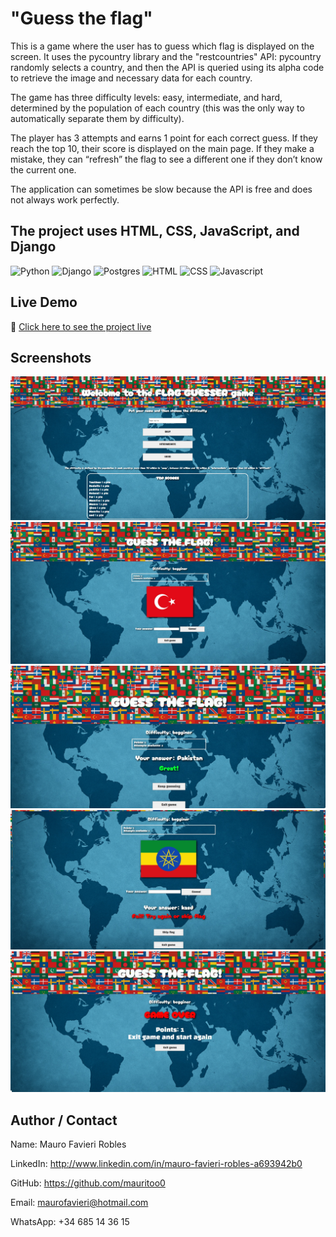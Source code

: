 # "Guess the flag"

This is a game where the user has to guess which flag is displayed on the screen. It uses the pycountry library and the "restcountries" API: pycountry randomly selects a country, and then the API is queried using its alpha code to retrieve the image and necessary data for each country.

The game has three difficulty levels: easy, intermediate, and hard, determined by the population of each country (this was the only way to automatically separate them by difficulty).

The player has 3 attempts and earns 1 point for each correct guess. If they reach the top 10, their score is displayed on the main page. If they make a mistake, they can “refresh” the flag to see a different one if they don’t know the current one.

The application can sometimes be slow because the API is free and does not always work perfectly.


## The project uses HTML, CSS, JavaScript, and Django

![Python](https://img.shields.io/badge/Python-3776AB?style=for-the-badge&logo=python&logoColor=white)
![Django](https://img.shields.io/badge/Django-092E20?style=for-the-badge&logo=django&logoColor=white)
![Postgres](https://img.shields.io/badge/postgres-%23316192.svg?style=for-the-badge&logo=postgresql&logoColor=white)
![HTML](https://img.shields.io/badge/HTML5-E34F26?style=for-the-badge&logo=html5&logoColor=white)
![CSS](https://img.shields.io/badge/CSS3-1572B6?style=for-the-badge&logo=css3&logoColor=white)
![Javascript](https://img.shields.io/badge/JavaScript-F7DF1E?style=for-the-badge&logo=javascript&logoColor=black)


## Live Demo
🔗 <a href="https://flag-guesser.onrender.com/">Click here to see the project live</a>


## Screenshots
![Homepage](screenshots/1.jpg)
![Game Screen](screenshots/2.jpg)
![Game Screen](screenshots/3.jpg)
![Game Screen](screenshots/4.jpg)
![Game Screen](screenshots/5.jpg)


## Author / Contact

Name: Mauro Favieri Robles

LinkedIn: http://www.linkedin.com/in/mauro-favieri-robles-a693942b0

GitHub: https://github.com/mauritoo0

Email: maurofavieri@hotmail.com

WhatsApp: +34 685 14 36 15

